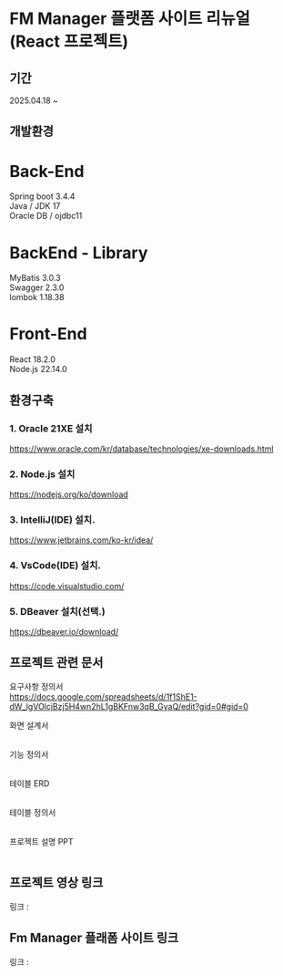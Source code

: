 # FM Manager 플랫폼 사이트 리뉴얼(React 프로젝트)
## 기간
2025.04.18 ~ 

## 개발환경
# Back-End
Spring boot 3.4.4 </br>
Java / JDK 17 </br>
Oracle DB / ojdbc11 </br>

# BackEnd - Library
MyBatis 3.0.3 </br>
Swagger 2.3.0 </br>
lombok 1.18.38

# Front-End
React 18.2.0 </br>
Node.js 22.14.0 </br>

## 환경구축
### 1. Oracle 21XE 설치 </br>
https://www.oracle.com/kr/database/technologies/xe-downloads.html

### 2. Node.js 설치 </br>
https://nodejs.org/ko/download

### 3. IntelliJ(IDE) 설치. </br>
https://www.jetbrains.com/ko-kr/idea/

### 4. VsCode(IDE) 설치. </br>
https://code.visualstudio.com/

### 5. DBeaver 설치(선택.) </br>
https://dbeaver.io/download/

## 프로젝트 관련 문서
요구사항 정의서 </br>
https://docs.google.com/spreadsheets/d/1f1ShE1-dW_lgVOlcjBzj5H4wn2hL1gBKFnw3qB_GyaQ/edit?gid=0#gid=0 </br>

화면 설계서 </br>
</br>

기능 정의서</br>
</br>

테이블 ERD</br>
</br>

테이블 정의서</br>
</br>

프로젝트 설명 PPT</br>
</br>

## 프로젝트 영상 링크
링크 : 

## Fm Manager 플래폼 사이트 링크
링크 : 

